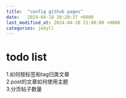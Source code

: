 ```yaml
---
title:  "config github pages"
date:   2024-04-18 20:28:37 +0800
last_modified_at: 2024-04-20 21:00:00 +0800
categories: jekyll
---
```


# todo list  


1.如何按标签和tag归类文章  
2.post的文章如何使用主题  
3.分页帖子数量  